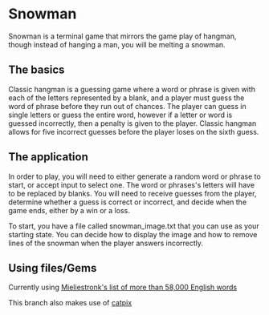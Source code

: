 # Snowman

Snowman is a terminal game that mirrors the game play of hangman, though instead of hanging a man, you will be melting a snowman.

## The basics

Classic hangman is a guessing game where a word or phrase is given with each of the letters represented by a blank, and a player must guess the word of phrase before they run out of chances. The player can guess in single letters or guess the entire word, however if a letter or word is guessed incorrectly, then a penalty is given to the player. Classic hangman allows for five incorrect guesses before the player loses on the sixth guess.

## The application

In order to play, you will need to either generate a random word or phrase to start, or accept input to select one. The word or phrases's letters will have to be replaced by blanks. You will need to receive guesses from the player, determine whether a guess is correct or incorrect, and decide when the game ends, either by a win or a loss.

To start, you have a file called snowman_image.txt that you can use as your starting state. You can decide how to display the image and how to remove lines of the snowman when the player answers incorrectly.


## Using files/Gems

Currently using [Mieliestronk's list of more than 58,000 English words](http://www.mieliestronk.com/wordlist.html)

This branch also makes use of [catpix](https://github.com/pazdera/catpix)
